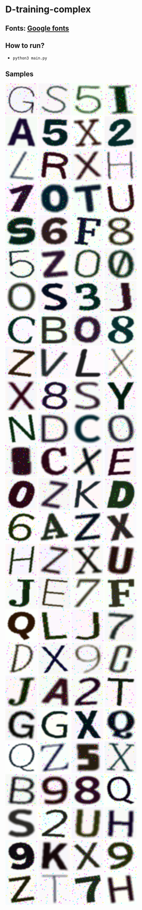 # D-training-complex
## Fonts: [Google fonts](https://fonts.google.com/)

## How to run?
 - `python3 main.py`

## Samples
<img src="./data/Sample017/G_61_Darker Grotesque.png" width="100"> <img src="./data/Sample029/S_40_Source Sans Pro.png" width="100">
<img src="./data/Sample006/5_137_Manrope.png" width="100">
<img src="./data/Sample019/I_20_Libre Caslon Text.png" width="100">
<img src="./data/Sample011/A_98_Open Sans.png" width="100">
<img src="./data/Sample006/5_410_Darker Grotesque.png" width="100">
<img src="./data/Sample034/X_61_Kiwi Maru.png" width="100">
<img src="./data/Sample003/2_419_Balsamiq Sans.png" width="100">
<img src="./data/Sample022/L_306_Source Sans Pro.png" width="100">
<img src="./data/Sample028/R_233_Balsamiq Sans.png" width="100">
<img src="./data/Sample034/X_768_Mulish.png" width="100">
<img src="./data/Sample018/H_157_Tajawal.png" width="100">
<img src="./data/Sample002/1_803_Open Sans.png" width="100">
<img src="./data/Sample025/O_418_Work Sans.png" width="100">
<img src="./data/Sample030/T_868_Fredoka One.png" width="100">
<img src="./data/Sample031/U_795_Mulish.png" width="100">
<img src="./data/Sample029/S_684_Dela Gothic One.png" width="100">
<img src="./data/Sample007/6_992_Work Sans.png" width="100">
<img src="./data/Sample016/F_973_IBM Plex Serif.png" width="100">
<img src="./data/Sample009/8_539_Open Sans.png" width="100">
<img src="./data/Sample006/5_115_Manrope.png" width="100">
<img src="./data/Sample036/Z_829_Catamaran.png" width="100">
<img src="./data/Sample001/0_803_Manrope.png" width="100">
<img src="./data/Sample001/0_217_Oxygen Mono.png" width="100">
<img src="./data/Sample025/O_891_Mulish.png" width="100">
<img src="./data/Sample029/S_920_Catamaran.png" width="100">
<img src="./data/Sample004/3_40_Bree Serif.png" width="100">
<img src="./data/Sample020/J_32_Mulish.png" width="100">
<img src="./data/Sample013/C_234_NanumMyeongjo.png" width="100">
<img src="./data/Sample012/B_974_Darker Grotesque.png" width="100">
<img src="./data/Sample001/0_788_Darker Grotesque.png" width="100">
<img src="./data/Sample009/8_156_Libre Caslon Text.png" width="100">
<img src="./data/Sample036/Z_352_Ubuntu.png" width="100">
<img src="./data/Sample032/V_948_DM Sans.png" width="100">
<img src="./data/Sample022/L_207_Balsamiq Sans.png" width="100">
<img src="./data/Sample034/X_74_Source Sans Pro.png" width="100">
<img src="./data/Sample034/X_791_Mulish.png" width="100">
<img src="./data/Sample009/8_601_Work Sans.png" width="100">
<img src="./data/Sample029/S_853_Catamaran.png" width="100">
<img src="./data/Sample035/Y_751_Work Sans.png" width="100">
<img src="./data/Sample024/N_699_Open Sans.png" width="100">
<img src="./data/Sample014/D_516_Darker Grotesque.png" width="100">
<img src="./data/Sample013/C_150_Source Sans Pro.png" width="100">
<img src="./data/Sample001/0_622_Mulish.png" width="100">
<img src="./data/Sample019/I_434_Fredoka One.png" width="100">
<img src="./data/Sample013/C_913_IBM Plex Serif.png" width="100">
<img src="./data/Sample034/X_221_Balsamiq Sans.png" width="100">
<img src="./data/Sample015/E_142_Ubuntu.png" width="100">
<img src="./data/Sample001/0_641_Work Sans.png" width="100">
<img src="./data/Sample036/Z_620_DM Sans.png" width="100">
<img src="./data/Sample021/K_86_Mulish.png" width="100">
<img src="./data/Sample014/D_634_Work Sans.png" width="100">
<img src="./data/Sample007/6_99_Mulish.png" width="100">
<img src="./data/Sample011/A_789_Orelega One.png" width="100">
<img src="./data/Sample036/Z_292_DM Sans.png" width="100">
<img src="./data/Sample034/X_994_Source Sans Pro.png" width="100">
<img src="./data/Sample018/H_919_Open Sans.png" width="100">
<img src="./data/Sample036/Z_820_Kanit.png" width="100">
<img src="./data/Sample034/X_127_NanumMyeongjo.png" width="100">
<img src="./data/Sample031/U_68_Saira Condensed.png" width="100">
<img src="./data/Sample020/J_522_IBM Plex Serif.png" width="100">
<img src="./data/Sample015/E_541_Mulish.png" width="100">
<img src="./data/Sample008/7_79_IBM Plex Serif.png" width="100">
<img src="./data/Sample016/F_823_IBM Plex Serif.png" width="100">
<img src="./data/Sample027/Q_952_Mulish.png" width="100">
<img src="./data/Sample022/L_492_Source Sans Pro.png" width="100">
<img src="./data/Sample020/J_256_Signika.png" width="100">
<img src="./data/Sample008/7_11_Darker Grotesque.png" width="100">
<img src="./data/Sample014/D_367_Amatic SC.png" width="100">
<img src="./data/Sample034/X_475_Manrope.png" width="100">
<img src="./data/Sample010/9_863_IBM Plex Serif.png" width="100">
<img src="./data/Sample013/C_873_Karantina.png" width="100">
<img src="./data/Sample020/J_470_IBM Plex Serif.png" width="100">
<img src="./data/Sample011/A_682_Kanit.png" width="100">
<img src="./data/Sample003/2_892_Ubuntu.png" width="100">
<img src="./data/Sample030/T_27_Mulish.png" width="100">
<img src="./data/Sample017/G_147_Work Sans.png" width="100">
<img src="./data/Sample017/G_712_Catamaran.png" width="100">
<img src="./data/Sample034/X_231_Oswald.png" width="100">
<img src="./data/Sample027/Q_575_Orelega One.png" width="100">
<img src="./data/Sample027/Q_692_Source Sans Pro.png" width="100">
<img src="./data/Sample036/Z_369_NanumMyeongjo.png" width="100">
<img src="./data/Sample006/5_876_Karantina.png" width="100">
<img src="./data/Sample034/X_510_IBM Plex Serif.png" width="100">
<img src="./data/Sample012/B_517_Catamaran.png" width="100">
<img src="./data/Sample010/9_335_Kanit.png" width="100">
<img src="./data/Sample009/8_663_Ubuntu.png" width="100">
<img src="./data/Sample027/Q_306_Hind Madurai.png" width="100">
<img src="./data/Sample029/S_902_Signika.png" width="100">
<img src="./data/Sample003/2_374_Mulish.png" width="100">
<img src="./data/Sample031/U_450_Saira Condensed.png" width="100">
<img src="./data/Sample018/H_718_Darker Grotesque.png" width="100">
<img src="./data/Sample010/9_162_Mulish.png" width="100">
<img src="./data/Sample021/K_268_Source Sans Pro.png" width="100">
<img src="./data/Sample034/X_36_Catamaran.png" width="100">
<img src="./data/Sample010/9_846_Catamaran.png" width="100">
<img src="./data/Sample036/Z_529_Darker Grotesque.png" width="100">
<img src="./data/Sample030/T_820_Tajawal.png" width="100">
<img src="./data/Sample008/7_767_Work Sans.png" width="100">
<img src="./data/Sample018/H_345_Tajawal.png" width="100">
